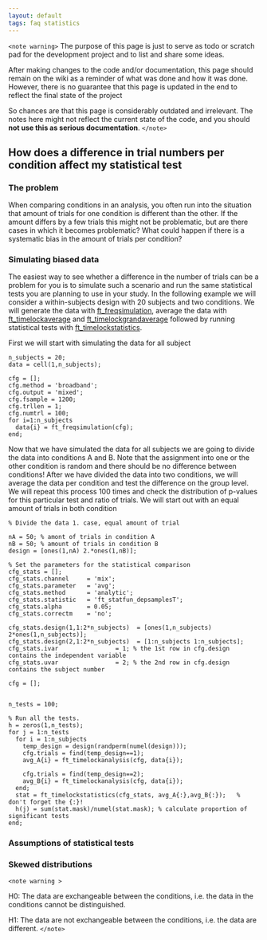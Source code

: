 ```yaml
---
layout: default
tags: faq statistics
---
```



`<note warning>`
The purpose of this page is just to serve as todo or scratch pad for the development project and to list and share some ideas. 

After making changes to the code and/or documentation, this page should remain on the wiki as a reminder of what was done and how it was done. However, there is no guarantee that this page is updated in the end to reflect the final state of the project

So chances are that this page is considerably outdated and irrelevant. The notes here might not reflect the current state of the code, and you should **not use this as serious documentation**.
`</note>`

##  How does a difference in trial numbers per condition affect my statistical test

### The problem

When comparing conditions in an analysis, you often run into the situation that amount of trials for one condition is different than the other. If the amount differs by a few trials this might not be problematic, but are there cases in which it becomes problematic? What could happen if there is a systematic bias in the amount of trials per condition?

### Simulating biased data

The easiest way to see whether a difference in the number of trials can be a problem for you is to simulate such a scenario and run the same statistical tests you are planning to use in your study. In the following example we will consider a within-subjects design with 20 subjects and two conditions. We will generate the data with [ft_freqsimulation](/reference/ft_freqsimulation), average the data with [ft_timelockaverage](/reference/ft_timelockanalysis) and [ft_timelockgrandaverage](/reference/ft_timelockgrandaverage) followed by running statistical tests with [ft_timelockstatistics](/reference/ft_timelockstatistics).

First we will start with simulating the data for all subject


	n_subjects = 20;
	data = cell(1,n_subjects);
	
	cfg = [];
	cfg.method = 'broadband';
	cfg.output = 'mixed';
	cfg.fsample = 1200;
	cfg.trllen = 1;
	cfg.numtrl = 100;
	for i=1:n_subjects
	  data{i} = ft_freqsimulation(cfg);
	end;


Now that we have simulated the data for all subjects we are going to divide the data into conditions A and B. Note that the assignment into one or the other condition is random and there should be no difference between conditions! After we have divided the data into two conditions, we will average the data per condition and test the difference on the group level. We will repeat this process 100 times and check the distribution of p-values for this particular test and ratio of trials. We will start out with an equal amount of trials in both condition


	% Divide the data 1. case, equal amount of trial
	
	nA = 50; % amont of trials in condition A
	nB = 50; % amount of trials in condition B
	design = [ones(1,nA) 2.*ones(1,nB)];
	
	% Set the parameters for the statistical comparison
	cfg_stats = [];
	cfg_stats.channel     = 'mix';
	cfg_stats.parameter   = 'avg';
	cfg_stats.method      = 'analytic';
	cfg_stats.statistic   = 'ft_statfun_depsamplesT';
	cfg_stats.alpha       = 0.05;
	cfg_stats.correctm    = 'no';
	 
	cfg_stats.design(1,1:2*n_subjects)  = [ones(1,n_subjects) 2*ones(1,n_subjects)];
	cfg_stats.design(2,1:2*n_subjects)  = [1:n_subjects 1:n_subjects];
	cfg_stats.ivar                = 1; % the 1st row in cfg.design contains the independent variable
	cfg_stats.uvar                = 2; % the 2nd row in cfg.design contains the subject number
	 
	cfg = [];
	
	
	n_tests = 100;
	
	% Run all the tests.
	h = zeros(1,n_tests);
	for j = 1:n_tests
	  for i = 1:n_subjects
	    temp_design = design(randperm(numel(design)));
	    cfg.trials = find(temp_design==1);
	    avg_A{i} = ft_timelockanalysis(cfg, data{i});
	
	    cfg.trials = find(temp_design==2);
	    avg_B{i} = ft_timelockanalysis(cfg, data{i});
	  end;
	  stat = ft_timelockstatistics(cfg_stats, avg_A{:},avg_B{:});   % don't forget the {:}!
	  h(j) = sum(stat.mask)/numel(stat.mask); % calculate proportion of significant tests 
	end;





 



### Assumptions of statistical tests

### Skewed distributions



`<note warning >`

H0: The data are exchangeable between the conditions, i.e. the data in the conditions cannot be distinguished.

H1: The data are not exchangeable between the conditions, i.e. the data are different.
`</note>`


